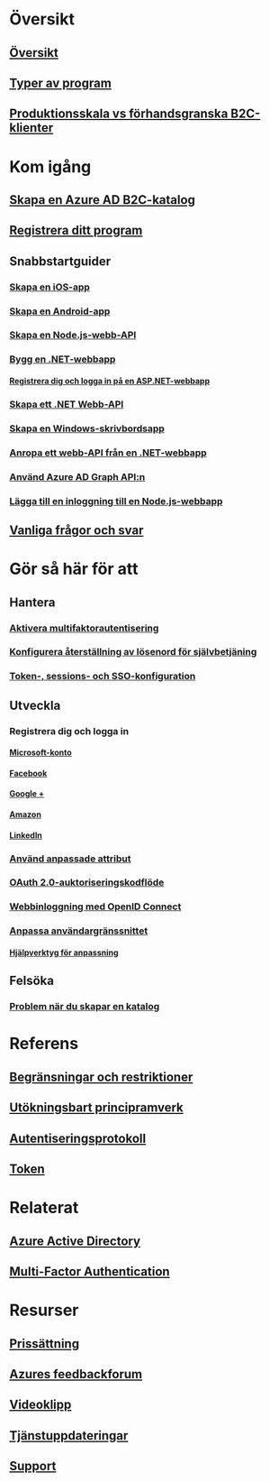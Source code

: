 # Översikt
## [Översikt](active-directory-b2c-overview.md)
## [Typer av program](active-directory-b2c-apps.md)
## [Produktionsskala vs förhandsgranska B2C-klienter](active-directory-b2c-reference-tenant-type.md)

# Kom igång
## [Skapa en Azure AD B2C-katalog](active-directory-b2c-get-started.md)
## [Registrera ditt program](active-directory-b2c-app-registration.md)
## Snabbstartguider
### [Skapa en iOS-app](active-directory-b2c-devquickstarts-ios.md)
### [Skapa en Android-app](active-directory-b2c-devquickstarts-android.md)
### [Skapa en Node.js-webb-API](active-directory-b2c-devquickstarts-api-node.md)
### [Bygg en .NET-webbapp](active-directory-b2c-devquickstarts-web-dotnet.md)
#### [Registrera dig och logga in på en ASP.NET-webbapp](active-directory-b2c-devquickstarts-web-dotnet-susi.md)
### [Skapa ett .NET Webb-API](active-directory-b2c-devquickstarts-api-dotnet.md)
### [Skapa en Windows-skrivbordsapp](active-directory-b2c-devquickstarts-native-dotnet.md)
### [Anropa ett webb-API från en .NET-webbapp](active-directory-b2c-devquickstarts-web-api-dotnet.md)
### [Använd Azure AD Graph API:n](active-directory-b2c-devquickstarts-graph-dotnet.md)
### [Lägga till en inloggning till en Node.js-webbapp](active-directory-b2c-devquickstarts-web-node.md)
## [Vanliga frågor och svar](active-directory-b2c-faqs.md)

# Gör så här för att
## Hantera
### [Aktivera multifaktorautentisering](active-directory-b2c-reference-mfa.md)
### [Konfigurera återställning av lösenord för självbetjäning](active-directory-b2c-reference-sspr.md)
### [Token-, sessions- och SSO-konfiguration](active-directory-b2c-token-session-sso.md)
## Utveckla
### Registrera dig och logga in
#### [Microsoft-konto](active-directory-b2c-setup-msa-app.md)
#### [Facebook](active-directory-b2c-setup-fb-app.md)
#### [Google +](active-directory-b2c-setup-goog-app.md)
#### [Amazon](active-directory-b2c-setup-amzn-app.md)
#### [LinkedIn](active-directory-b2c-setup-li-app.md)
### [Använd anpassade attribut](active-directory-b2c-reference-custom-attr.md)
### [OAuth 2.0-auktoriseringskodflöde](active-directory-b2c-reference-oauth-code.md)
### [Webbinloggning med OpenID Connect](active-directory-b2c-reference-oidc.md)
### [Anpassa användargränssnittet](active-directory-b2c-reference-ui-customization.md)
#### [Hjälpverktyg för anpassning](active-directory-b2c-reference-ui-customization-helper-tool.md)
## Felsöka
### [Problem när du skapar en katalog](active-directory-b2c-support-create-directory.md)

# Referens
## [Begränsningar och restriktioner](active-directory-b2c-limitations.md)
## [Utökningsbart principramverk](active-directory-b2c-reference-policies.md)
## [Autentiseringsprotokoll](active-directory-b2c-reference-protocols.md)
## [Token](active-directory-b2c-reference-tokens.md)

# Relaterat
## [Azure Active Directory](../active-directory/active-directory-whatis.md)
## [Multi-Factor Authentication](../multi-factor-authentication/multi-factor-authentication.md)

# Resurser
## [Prissättning](https://azure.microsoft.com/pricing/details/active-directory-b2c/)
## [Azures feedbackforum](http://feedback.azure.com/forums/169401-azure-active-directory)
## [Videoklipp](https://azure.microsoft.com/documentation/videos/index/?services=active-directory-b2c) 
## [Tjänstuppdateringar](https://azure.microsoft.com/updates/?product=active-directory-b2c)
## [Support](active-directory-b2c-support.md)

<!--HONumber=Nov16_HO4-->



